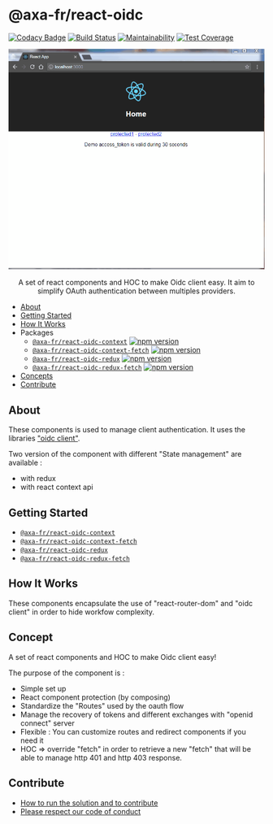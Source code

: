 # @axa-fr/react-oidc

[![Codacy Badge](https://api.codacy.com/project/badge/Grade/a9789e76484e4c42805230367efbe95a)](https://app.codacy.com/app/cyril.lakech/react-oidc?utm_source=github.com&utm_medium=referral&utm_content=AxaGuilDEv/react-oidc&utm_campaign=Badge_Grade_Settings)
[![Build Status](https://travis-ci.com/AxaGuilDEv/react-oidc.svg?branch=master)](https://travis-ci.com/AxaGuilDEv/react-oidc)
[![Maintainability](https://api.codeclimate.com/v1/badges/fa08906f524b67a943b0/maintainability)](https://codeclimate.com/github/AxaGuilDEv/react-oidc/maintainability)
[![Test Coverage](https://api.codeclimate.com/v1/badges/fa08906f524b67a943b0/test_coverage)](https://codeclimate.com/github/AxaGuilDEv/react-oidc/test_coverage)

<p align="center">
    <img src="./docs/img/introduction.gif"
     alt="Sample React Oicd"
      />
</p>

<p align="center">
  A set of react components and HOC to make Oidc client easy. It aim to simplify OAuth authentication between multiples providers.
</p>

- [About](#about)
- [Getting Started](#getting-started)
- [How It Works](#how-it-works)
- Packages
  - [`@axa-fr/react-oidc-context`](./packages/context#readme.md) [![npm version](https://badge.fury.io/js/%40axa-fr%2Freact-oidc-context.svg)](https://badge.fury.io/js/%40axa-fr%2Freact-oidc-context)
  - [`@axa-fr/react-oidc-context-fetch`](./packages/context-fetch#readme.md) [![npm version](https://badge.fury.io/js/%40axa-fr%2Freact-oidc-context-fetch.svg)](https://badge.fury.io/js/%40axa-fr%2Freact-oidc-context-fetch)
  - [`@axa-fr/react-oidc-redux`](./packages/redux#readme.md) [![npm version](https://badge.fury.io/js/%40axa-fr%2Freact-oidc-redux.svg)](https://badge.fury.io/js/%40axa-fr%2Freact-oidc-redux)
  - [`@axa-fr/react-oidc-redux-fetch`](./packages/redux-fetch#readme.md) [![npm version](https://badge.fury.io/js/%40axa-fr%2Freact-oidc-redux-fetch.svg)](https://badge.fury.io/js/%40axa-fr%2Freact-oidc-redux-fetch)
- [Concepts](#concepts)
- [Contribute](#ontribute)

## About

These components is used to manage client authentication.
It uses the libraries ["oidc client"](https://github.com/IdentityModel/oidc-client-js).

Two version of the component with different "State management" are available :

- with redux
- with react context api

## Getting Started

- [`@axa-fr/react-oidc-context`](./packages/context#readme)
- [`@axa-fr/react-oidc-context-fetch`](./packages/context-fetch#readme)
- [`@axa-fr/react-oidc-redux`](./packages/redux#readme)
- [`@axa-fr/react-oidc-redux-fetch`](./packages/redux-fetch#readme)

## How It Works

These components encapsulate the use of "react-router-dom" and "oidc client" in order to hide workfow complexity.

## Concept

A set of react components and HOC to make Oidc client easy!

The purpose of the component is :

- Simple set up
- React component protection (by composing)
- Standardize the "Routes" used by the oauth flow
- Manage the recovery of tokens and different exchanges with "openid connect" server
- Flexible : You can customize routes and redirect components if you need it
- HOC => override "fetch" in order to retrieve a new "fetch" that will be able to manage http 401 and http 403 response.

## Contribute

- [How to run the solution and to contribute](./CONTRIBUTING.md)
- [Please respect our code of conduct](./CODE_OF_CONDUCT.md)
